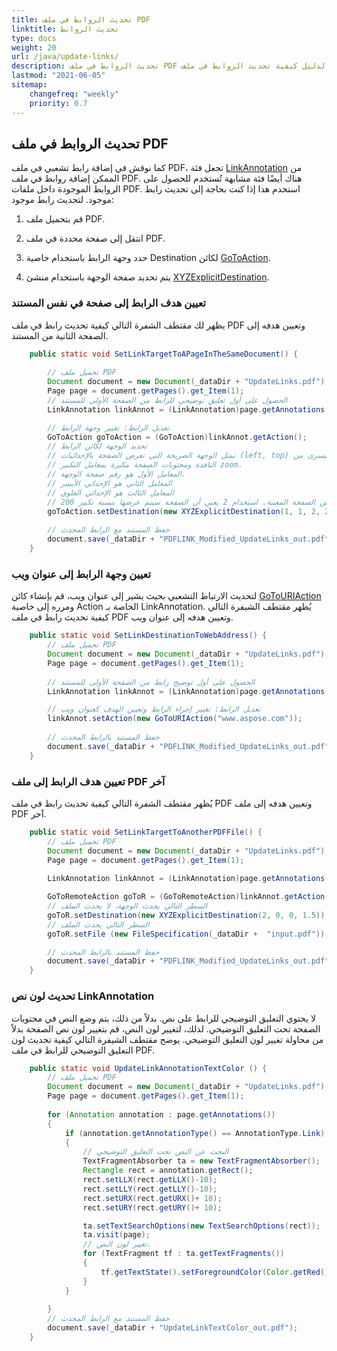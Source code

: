 ```yaml
---
title: تحديث الروابط في ملف PDF
linktitle: تحديث الروابط
type: docs
weight: 20
url: /java/update-links/
description: تحديث الروابط في ملف PDF برمجياً. يتناول هذا الدليل كيفية تحديث الروابط في ملف PDF باستخدام لغة Java.
lastmod: "2021-06-05"
sitemap:
    changefreq: "weekly"
    priority: 0.7
---
```


## تحديث الروابط في ملف PDF

كما نوقش في إضافة رابط تشعبي في ملف PDF، تجعل فئة [LinkAnnotation](https://reference.aspose.com/pdf/java/com.aspose.pdf/linkannotation) من الممكن إضافة روابط في ملف PDF. هناك أيضًا فئة مشابهة تُستخدم للحصول على الروابط الموجودة داخل ملفات PDF. استخدم هذا إذا كنت بحاجة إلى تحديث رابط موجود. لتحديث رابط موجود:

1. قم بتحميل ملف PDF.
1. انتقل إلى صفحة محددة في ملف PDF.
1. حدد وجهة الرابط باستخدام خاصية Destination لكائن [GoToAction](https://reference.aspose.com/pdf/java/com.aspose.pdf/gotoaction).

1. يتم تحديد صفحة الوجهة باستخدام منشئ [XYZExplicitDestination](https://reference.aspose.com/pdf/java/com.aspose.pdf/XYZExplicitDestination).

### تعيين هدف الرابط إلى صفحة في نفس المستند

يظهر لك مقتطف الشفرة التالي كيفية تحديث رابط في ملف PDF وتعيين هدفه إلى الصفحة الثانية من المستند.

```java
    public static void SetLinkTargetToAPageInTheSameDocument() {
        
        // تحميل ملف PDF
        Document document = new Document(_dataDir + "UpdateLinks.pdf");
        Page page = document.getPages().get_Item(1);
        // الحصول على أول تعليق توضيحي للرابط من الصفحة الأولى للمستند
        LinkAnnotation linkAnnot = (LinkAnnotation)page.getAnnotations().get_Item(1);

        // تعديل الرابط: تغيير وجهة الرابط
        GoToAction goToAction = (GoToAction)linkAnnot.getAction();
        // تحديد الوجهة لكائن الرابط
        // تمثل الوجهة الصريحة التي تعرض الصفحة بالإحداثيات (left, top) الموضوعة في الزاوية العلوية اليسرى من 
        // النافذة ومحتويات الصفحة مكبرة بمعامل التكبير zoom.
        // المعامل الأول هو رقم صفحة الوجهة. 
        // المعامل الثاني هو الإحداثي الأيسر
        // المعامل الثالث هو الإحداثي العلوي
        // المعامل الرابع هو معامل التكبير عند عرض الصفحة المعنية. استخدام 2 يعني أن الصفحة سيتم عرضها بنسبة تكبير 200%
        goToAction.setDestination(new XYZExplicitDestination(1, 1, 2, 2 ));
        
        // حفظ المستند مع الرابط المحدث
        document.save(_dataDir + "PDFLINK_Modified_UpdateLinks_out.pdf");        
    }
```


### تعيين وجهة الرابط إلى عنوان ويب

لتحديث الارتباط التشعبي بحيث يشير إلى عنوان ويب، قم بإنشاء كائن [GoToURIAction](https://reference.aspose.com/pdf/java/com.aspose.pdf/gotouriaction) ومرره إلى خاصية Action الخاصة بـ LinkAnnotation. يُظهر مقتطف الشيفرة التالي كيفية تحديث رابط في ملف PDF وتعيين هدفه إلى عنوان ويب.

```java
    public static void SetLinkDestinationToWebAddress() {        
        // تحميل ملف PDF
        Document document = new Document(_dataDir + "UpdateLinks.pdf");
        Page page = document.getPages().get_Item(1);
    
        // الحصول على أول توضيح رابط من الصفحة الأولى للمستند
        LinkAnnotation linkAnnot = (LinkAnnotation)page.getAnnotations().get_Item(1);

        // تعديل الرابط: تغيير إجراء الرابط وتعيين الهدف كعنوان ويب
        linkAnnot.setAction(new GoToURIAction("www.aspose.com"));
        
        // حفظ المستند بالرابط المحدث
        document.save(_dataDir + "PDFLINK_Modified_UpdateLinks_out.pdf");        
    }
```


### تعيين هدف الرابط إلى ملف PDF آخر

يُظهر مقتطف الشفرة التالي كيفية تحديث رابط في ملف PDF وتعيين هدفه إلى ملف PDF آخر.

```java
    public static void SetLinkTargetToAnotherPDFFile() {        
        // تحميل ملف PDF
        Document document = new Document(_dataDir + "UpdateLinks.pdf");
        Page page = document.getPages().get_Item(1);
    
        LinkAnnotation linkAnnot = (LinkAnnotation)page.getAnnotations().get_Item(1);

        GoToRemoteAction goToR = (GoToRemoteAction)linkAnnot.getAction();
        // السطر التالي يحدث الوجهة، لا يحدث الملف
        goToR.setDestination(new XYZExplicitDestination(2, 0, 0, 1.5));
        // السطر التالي يحدث الملف
        goToR.setFile (new FileSpecification(_dataDir +  "input.pdf"));

        // حفظ المستند بالرابط المحدث
        document.save(_dataDir + "PDFLINK_Modified_UpdateLinks_out.pdf");        
    }
```

### تحديث لون نص LinkAnnotation

لا يحتوي التعليق التوضيحي للرابط على نص.
 بدلاً من ذلك، يتم وضع النص في محتويات الصفحة تحت التعليق التوضيحي. لذلك، لتغيير لون النص، قم بتغيير لون نص الصفحة بدلاً من محاولة تغيير لون التعليق التوضيحي. يوضح مقتطف الشيفرة التالي كيفية تحديث لون التعليق التوضيحي للرابط في ملف PDF.

```java
    public static void UpdateLinkAnnotationTextColor () {        
        // تحميل ملف PDF
        Document document = new Document(_dataDir + "UpdateLinks.pdf");
        Page page = document.getPages().get_Item(1);
           
        for (Annotation annotation : page.getAnnotations())
        {
            if (annotation.getAnnotationType() == AnnotationType.Link)
            {
                // البحث عن النص تحت التعليق التوضيحي
                TextFragmentAbsorber ta = new TextFragmentAbsorber();
                Rectangle rect = annotation.getRect();
                rect.setLLX(rect.getLLX()-10);
                rect.setLLY(rect.getLLY()-10);
                rect.setURX(rect.getURX()+ 10);
                rect.setURY(rect.getURY()+ 10);

                ta.setTextSearchOptions(new TextSearchOptions(rect));
                ta.visit(page);
                // تغيير لون النص.
                for (TextFragment tf : ta.getTextFragments())
                {
                    tf.getTextState().setForegroundColor(Color.getRed());
                }
            }
        
        }                       
        // حفظ المستند مع الرابط المحدث
        document.save(_dataDir + "UpdateLinkTextColor_out.pdf");        
    }
```